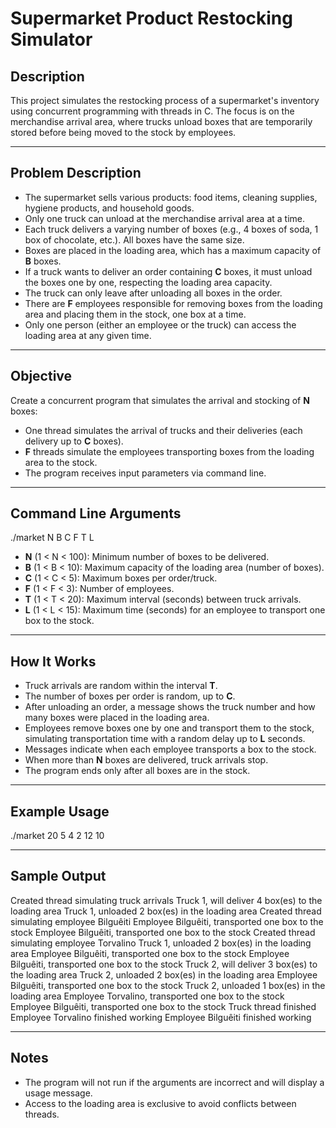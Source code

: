 # Supermarket Product Restocking Simulator

## Description

This project simulates the restocking process of a supermarket's inventory using concurrent programming with threads in C. The focus is on the merchandise arrival area, where trucks unload boxes that are temporarily stored before being moved to the stock by employees.

---

## Problem Description

- The supermarket sells various products: food items, cleaning supplies, hygiene products, and household goods.
- Only one truck can unload at the merchandise arrival area at a time.
- Each truck delivers a varying number of boxes (e.g., 4 boxes of soda, 1 box of chocolate, etc.). All boxes have the same size.
- Boxes are placed in the loading area, which has a maximum capacity of **B** boxes.
- If a truck wants to deliver an order containing **C** boxes, it must unload the boxes one by one, respecting the loading area capacity.
- The truck can only leave after unloading all boxes in the order.
- There are **F** employees responsible for removing boxes from the loading area and placing them in the stock, one box at a time.
- Only one person (either an employee or the truck) can access the loading area at any given time.

---

## Objective

Create a concurrent program that simulates the arrival and stocking of **N** boxes:

- One thread simulates the arrival of trucks and their deliveries (each delivery up to **C** boxes).
- **F** threads simulate the employees transporting boxes from the loading area to the stock.
- The program receives input parameters via command line.

---

## Command Line Arguments

./market N B C F T L


- **N** (1 < N < 100): Minimum number of boxes to be delivered.
- **B** (1 < B < 10): Maximum capacity of the loading area (number of boxes).
- **C** (1 < C < 5): Maximum boxes per order/truck.
- **F** (1 < F < 3): Number of employees.
- **T** (1 < T < 20): Maximum interval (seconds) between truck arrivals.
- **L** (1 < L < 15): Maximum time (seconds) for an employee to transport one box to the stock.

---

## How It Works

- Truck arrivals are random within the interval **T**.
- The number of boxes per order is random, up to **C**.
- After unloading an order, a message shows the truck number and how many boxes were placed in the loading area.
- Employees remove boxes one by one and transport them to the stock, simulating transportation time with a random delay up to **L** seconds.
- Messages indicate when each employee transports a box to the stock.
- When more than **N** boxes are delivered, truck arrivals stop.
- The program ends only after all boxes are in the stock.

---

## Example Usage

./market 20 5 4 2 12 10


---

## Sample Output

Created thread simulating truck arrivals
Truck 1, will deliver 4 box(es) to the loading area
Truck 1, unloaded 2 box(es) in the loading area
Created thread simulating employee Bilguêiti
Employee Bilguêiti, transported one box to the stock
Employee Bilguêiti, transported one box to the stock
Created thread simulating employee Torvalino
Truck 1, unloaded 2 box(es) in the loading area
Employee Bilguêiti, transported one box to the stock
Employee Bilguêiti, transported one box to the stock
Truck 2, will deliver 3 box(es) to the loading area
Truck 2, unloaded 2 box(es) in the loading area
Employee Bilguêiti, transported one box to the stock
Truck 2, unloaded 1 box(es) in the loading area
Employee Torvalino, transported one box to the stock
Employee Bilguêiti, transported one box to the stock
Truck thread finished
Employee Torvalino finished working
Employee Bilguêiti finished working


---

## Notes

- The program will not run if the arguments are incorrect and will display a usage message.
- Access to the loading area is exclusive to avoid conflicts between threads.

